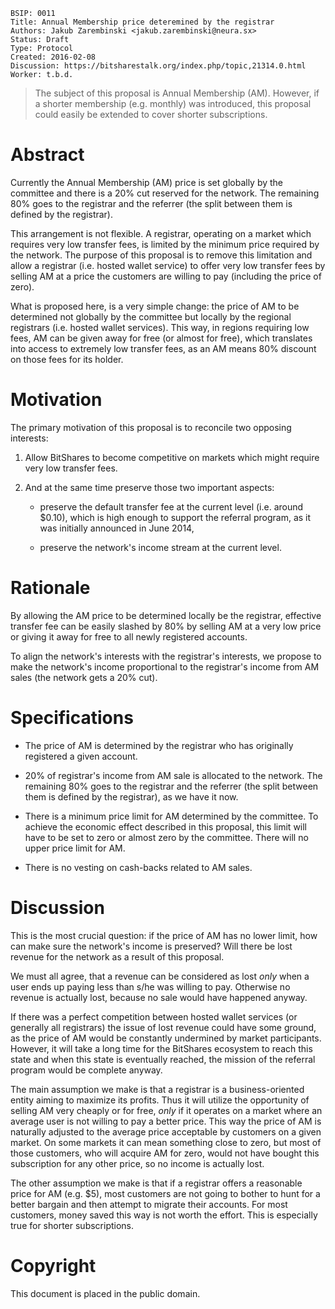    BSIP: 0011
    Title: Annual Membership price deteremined by the registrar
    Authors: Jakub Zarembinski <jakub.zarembinski@neura.sx>
    Status: Draft
    Type: Protocol
    Created: 2016-02-08
    Discussion: https://bitsharestalk.org/index.php/topic,21314.0.html
    Worker: t.b.d.

> The subject of this proposal is Annual Membership (AM). However, if a shorter membership (e.g. monthly) was introduced, this proposal could easily be extended to cover shorter subscriptions.

# Abstract
Currently the Annual Membership (AM) price is set globally by the committee and there is a 20% cut reserved for the network. The remaining 80% goes to the registrar and the referrer (the split between them is defined by the registrar).

This arrangement is not flexible. A registrar, operating on a market which requires very low transfer fees, is limited by the minimum price required by the network. The purpose of this proposal is to remove this limitation and allow a registrar (i.e. hosted wallet service) to offer very low transfer fees by selling AM at a price the customers are willing to pay (including the price of zero).

What is proposed here, is a very simple change: the price of AM to be determined not globally by the committee but locally by the regional registrars (i.e. hosted wallet services). This way, in regions requiring low fees, AM can be given away for free (or almost for free), which translates into access to extremely low transfer fees, as an AM means 80% discount on those fees for its holder.

# Motivation
The primary motivation of this proposal is to reconcile two opposing interests:

1. Allow BitShares to become competitive on markets which might require very low transfer fees.

2. And at the same time preserve those two important aspects:
    * preserve the default transfer fee at the current level (i.e. around $0.10), which is high enough to support the referral program, as it was initially announced in June 2014,

    * preserve the network's income stream at the current level.


# Rationale
By allowing the AM price to be determined locally be the registrar, effective transfer fee can be easily slashed by 80% by selling AM at a very low price or giving it away for free to all newly registered accounts.

To align the network's interests with the registrar's interests, we propose to make the network's income proportional to the registrar's income from AM sales (the network gets a 20% cut).



# Specifications
* The price of AM is determined by the registrar who has originally registered a given account.

* 20% of registrar's income from AM sale is allocated to the network. The remaining 80% goes to the registrar and the referrer (the split between them is defined by the registrar), as we have it now.

* There is a minimum price limit for AM determined by the committee. To achieve the economic effect described in this proposal, this limit will have to be set to zero or almost zero by the committee. There will no upper price limit for AM.

* There is no vesting on cash-backs related to AM sales.

# Discussion
This is the most crucial question: if the price of AM has no lower limit, how can make sure the network's income is preserved? Will there be lost revenue for the network as a result of this proposal.

We must all agree, that a revenue can be considered as lost *only* when a user ends up paying less than s/he was willing to pay. Otherwise no revenue is actually lost, because no sale would have happened anyway. 

If there was a perfect competition between hosted wallet services (or generally all registrars) the issue of lost revenue could have some ground, as the price of AM would be constantly undermined by market participants. However, it will take a long time for the BitShares ecosystem to reach this state and when this state is eventually reached, the mission of the referral program would be complete anyway.

The main assumption we make is that a registrar is a business-oriented entity aiming to maximize its profits. Thus it will utilize the opportunity of selling AM very cheaply or for free, *only* if it operates on a market where an average user is not willing to pay a better price. This way the price of AM is naturally adjusted to the average price acceptable by customers on a given market. On some markets it can mean something close to zero, but most of those customers, who will acquire AM for zero, would not have bought this subscription for any other price, so no income is actually lost.

The other assumption we make is that if a registrar offers a reasonable price for AM (e.g. $5), most customers are not going to bother to hunt for a better bargain and then attempt to migrate their accounts. For most customers, money saved this way is not worth the effort. This is especially true for shorter subscriptions.


# Copyright
This document is placed in the public domain.

